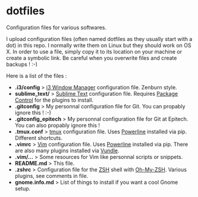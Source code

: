 # dotfiles

Configuration files for various softwares.

I upload configuration files (often named dotfiles as
they usually start with a dot) in this repo. I normally
write them on Linux but they should work on OS X. In
order to use a file, simply copy it to its location on
your machine or create a symbolic link. Be careful when you overwrite files and
create backups ! :-)

Here is a list of the files :

* **.i3/config** >  [i3 Window Manager](https://i3wm.org/) configuration file.
  Zenburn style.
* **sublime_text/** > [Sublime Text](https://www.sublimetext.com/) configuration file. 
  Requires [Package Control](https://packagecontrol.io/) for the plugins to install.
* **.gitconfig** > My personnal configuration file for Git. You can propably
  ignore this ! :-)
* **.gitconfig_epitech** > My personnal configuration file for Git at Epitech.
  You can also propably ignore this !
* **.tmux.conf** > [tmux](https://tmux.github.io/) configuration file. Uses
  [Powerline](https://github.com/powerline/powerline) installed via pip.
  Different shortcuts.
* **.vimrc** > [Vim](http://www.vim.org/) configuration file. Uses
  [Powerline](https://github.com/powerline/powerline) installed via pip. There
  are also many plugins installed via
  [Vundle](https://github.com/VundleVim/Vundle.vim).
* **.vim/...** > Some resources for Vim like personnal scripts or snippets.
* **README.md** > This file.
* **.zshrc** > Configuration file for the [ZSH](http://www.zsh.org/) shell with
  [Oh-My-ZSH](https://github.com/robbyrussell/oh-my-zsh). Various plugins, see
  comments in file.
* **gnome.info.md** > List of things to install if you want a cool Gnome setup.
